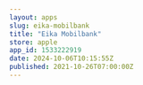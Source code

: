 ```yaml
---
layout: apps
slug: eika-mobilbank
title: "Eika Mobilbank"
store: apple
app_id: 1533222919
date: 2024-10-06T10:15:55Z
published: 2021-10-26T07:00:00Z
---
```

